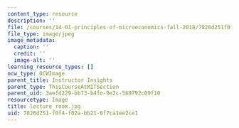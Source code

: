 ```yaml
---
content_type: resource
description: ''
file: /courses/14-01-principles-of-microeconomics-fall-2018/7826d251f0f4f02abb216f7ca1ee2ce1_lecture_room.jpg
file_type: image/jpeg
image_metadata:
  caption: ''
  credit: ''
  image-alt: ''
learning_resource_types: []
ocw_type: OCWImage
parent_title: Instructor Insights
parent_type: ThisCourseAtMITSection
parent_uid: 3aefd229-bb73-b4fe-9e2c-569792c09f10
resourcetype: Image
title: lecture_room.jpg
uid: 7826d251-f0f4-f02a-bb21-6f7ca1ee2ce1
---
```

